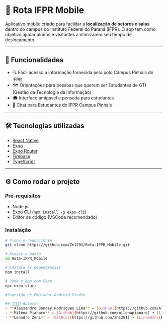 # 📱 Rota IFPR Mobile

Aplicativo mobile criado para facilitar a **localização de setores e salas** dentro do campus do Instituto Federal do Paraná (IFPR). O app tem como objetivo ajudar alunos e visitantes a otimizarem seu tempo de deslocamento.

---

## 🚀 Funcionalidades

- 🔍 Fácil acesso a informação fornecida pelo polo Cãmpus Pinhais do IFPR
- 🗺️ Orientações para pessoas que querem ser Estudantes de GTI (Gestão da Tecnologia da Informação)
- 🎓 Interface amigável e pensada para estudantes
- 📌 Chat para Estudantes do IFPR Campus Pinhais

---

## 🛠️ Tecnologias utilizadas

- [React Native](https://reactnative.dev/)
- [Expo](https://expo.dev/)
- [Expo Router](https://expo.github.io/router/)
- [Firebase](https://firebase.google.com/)
- [TypeScript](https://www.typescriptlang.org/)

---

## ⚙️ Como rodar o projeto

### Pré-requisitos
- Node.js
- Expo CLI (`npm install -g expo-cli`)
- Editor de código (VSCode recomendado)



### Instalação


```bash
# Clone o repositório
git clone https://github.com/Zn1291/Rota-IFPR_Mobile.git

# Acesse a pasta
cd Rota-IFPR_Mobile

# Instale as dependências
npm install

# Rode o app com Expo
npx expo start

#Sugestão de Emulador Android Studio

## 👨‍👩‍👧‍👦 Autores
- **Alessandro Sondey Rodrigues Lima** – [GitHub](https://github.com/Al3s4ndr0) • [LinkedIn](https://www.linkedin.com/in/alessandrosondey/)
- **Milena Pianaro** – [GitHub](https://github.com/milenapianaro) • [LinkedIn](https://www.linkedin.com/in/milenapianaro/)
- **Leandro Zeni** – [GitHub](https://github.com/Zn1291) • [LinkedIn](https://www.linkedin.com/in/leandrozeni/)
